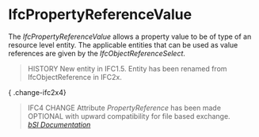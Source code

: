 IfcPropertyReferenceValue
=========================
The _IfcPropertyReferenceValue_ allows a property value to be of type of an
resource level entity. The applicable entities that can be used as value
references are given by the _IfcObjectReferenceSelect_.  
  
> HISTORY  New entity in IFC1.5. Entity has been renamed from
> IfcObjectReference in IFC2x.  
  
{ .change-ifc2x4}  
> IFC4 CHANGE  Attribute _PropertyReference_ has been made OPTIONAL with
> upward compatibility for file based exchange.  
[ _bSI
Documentation_](https://standards.buildingsmart.org/IFC/DEV/IFC4_2/FINAL/HTML/schema/ifcpropertyresource/lexical/ifcpropertyreferencevalue.htm)


